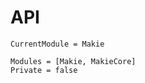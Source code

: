 # API

```@meta
CurrentModule = Makie
```

```@autodocs
Modules = [Makie, MakieCore]
Private = false
```